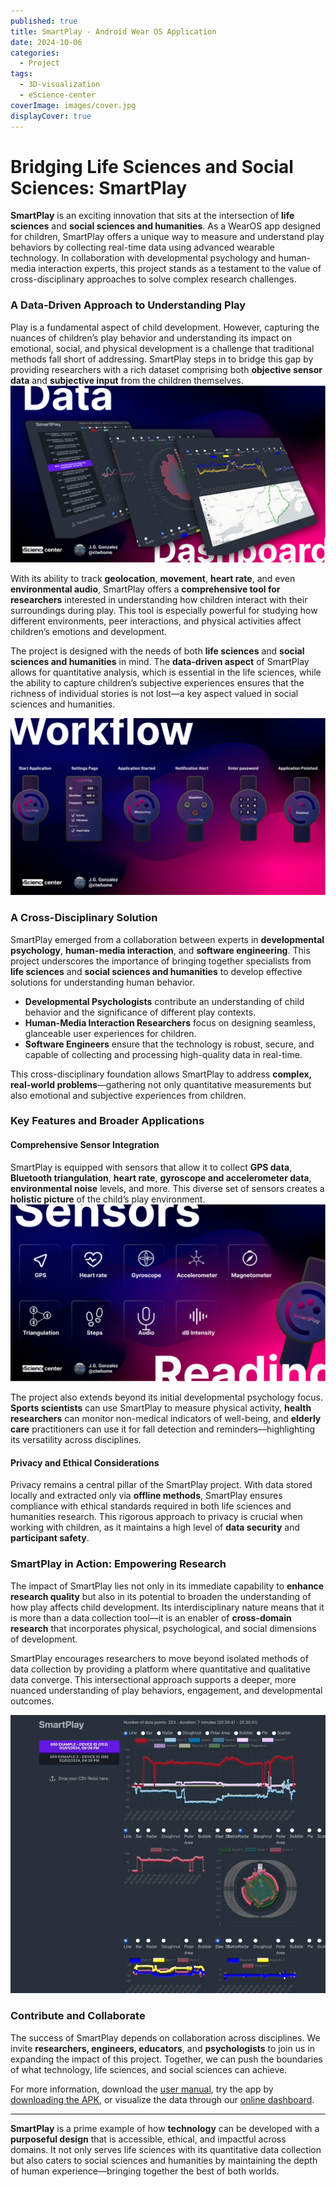 ```yaml
---
published: true
title: SmartPlay - Android Wear OS Application
date: 2024-10-06
categories:
  - Project
tags:
  - 3D-visualization
  - eScience-center
coverImage: images/cover.jpg
displayCover: true
---
```

# Bridging Life Sciences and Social Sciences: SmartPlay

**SmartPlay** is an exciting innovation that sits at the intersection of **life sciences** and **social sciences and humanities**. As a WearOS app designed for children, SmartPlay offers a unique way to measure and understand play behaviors by collecting real-time data using advanced wearable technology. In collaboration with developmental psychology and human-media interaction experts, this project stands as a testament to the value of cross-disciplinary approaches to solve complex research challenges.

### A Data-Driven Approach to Understanding Play

Play is a fundamental aspect of child development. However, capturing the nuances of children’s play behavior and understanding its impact on emotional, social, and physical development is a challenge that traditional methods fall short of addressing. SmartPlay steps in to bridge this gap by providing researchers with a rich dataset comprising both **objective sensor data** and **subjective input** from the children themselves.
![](./images/dashboard.jpg)

With its ability to track **geolocation**, **movement**, **heart rate**, and even **environmental audio**, SmartPlay offers a **comprehensive tool for researchers** interested in understanding how children interact with their surroundings during play. This tool is especially powerful for studying how different environments, peer interactions, and physical activities affect children’s emotions and development.

The project is designed with the needs of both **life sciences** and **social sciences and humanities** in mind. The **data-driven aspect** of SmartPlay allows for quantitative analysis, which is essential in the life sciences, while the ability to capture children’s subjective experiences ensures that the richness of individual stories is not lost—a key aspect valued in social sciences and humanities.

![](./images/workflow.jpg)
### A Cross-Disciplinary Solution

SmartPlay emerged from a collaboration between experts in **developmental psychology**, **human-media interaction**, and **software engineering**. This project underscores the importance of bringing together specialists from **life sciences** and **social sciences and humanities** to develop effective solutions for understanding human behavior.

- **Developmental Psychologists** contribute an understanding of child behavior and the significance of different play contexts.
- **Human-Media Interaction Researchers** focus on designing seamless, glanceable user experiences for children.
- **Software Engineers** ensure that the technology is robust, secure, and capable of collecting and processing high-quality data in real-time.

This cross-disciplinary foundation allows SmartPlay to address **complex, real-world problems**—gathering not only quantitative measurements but also emotional and subjective experiences from children.

### Key Features and Broader Applications

#### **Comprehensive Sensor Integration**
SmartPlay is equipped with sensors that allow it to collect **GPS data**, **Bluetooth triangulation**, **heart rate**, **gyroscope and accelerometer data**, **environmental noise** levels, and more. This diverse set of sensors creates a **holistic picture** of the child’s play environment.
![](./images/sensors.jpg)

The project also extends beyond its initial developmental psychology focus. **Sports scientists** can use SmartPlay to measure physical activity, **health researchers** can monitor non-medical indicators of well-being, and **elderly care** practitioners can use it for fall detection and reminders—highlighting its versatility across disciplines.

#### **Privacy and Ethical Considerations**
Privacy remains a central pillar of the SmartPlay project. With data stored locally and extracted only via **offline methods**, SmartPlay ensures compliance with ethical standards required in both life sciences and humanities research. This rigorous approach to privacy is crucial when working with children, as it maintains a high level of **data security** and **participant safety**.

### SmartPlay in Action: Empowering Research

The impact of SmartPlay lies not only in its immediate capability to **enhance research quality** but also in its potential to broaden the understanding of how play affects child development. Its interdisciplinary nature means that it is more than a data collection tool—it is an enabler of **cross-domain research** that incorporates physical, psychological, and social dimensions of development.

SmartPlay encourages researchers to move beyond isolated methods of data collection by providing a platform where quantitative and qualitative data converge. This intersectional approach supports a deeper, more nuanced understanding of play behaviors, engagement, and developmental outcomes.

![](./images/dashboard.gif)

### Contribute and Collaborate
The success of SmartPlay depends on collaboration across disciplines. We invite **researchers, engineers, educators**, and **psychologists** to join us in expanding the impact of this project. Together, we can push the boundaries of what technology, life sciences, and social sciences can achieve.

For more information, download the [user manual](./INSTALL.md), try the app by [downloading the APK](./releases), or visualize the data through our [online dashboard](https://ctwhome.github.io/SmartPlay).

---
**SmartPlay** is a prime example of how **technology** can be developed with a **purposeful design** that is accessible, ethical, and impactful across domains. It not only serves life sciences with its quantitative data collection but also caters to social sciences and humanities by maintaining the depth of human experience—bringing together the best of both worlds.

